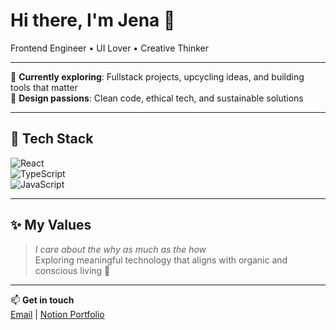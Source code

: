 # Hi there, I'm Jena 🖖

Frontend Engineer • UI Lover • Creative Thinker

---

🌱 **Currently exploring**: Fullstack projects, upcycling ideas, and building tools that matter  
🎨 **Design passions**: Clean code, ethical tech, and sustainable solutions  

---

## 🧰 Tech Stack

![React](https://img.shields.io/badge/React-20232A?logo=react&logoColor=61DAFB)  
![TypeScript](https://img.shields.io/badge/TypeScript-20232A?logo=typescript&logoColor=61DAFB)  
![JavaScript](https://img.shields.io/badge/JavaScript-F7DF1E?logo=javascript&logoColor=black)  

---

## ✨ My Values

> *I care about the why as much as the how*  
Exploring meaningful technology that aligns with organic and conscious living 🌿

---

📫 **Get in touch**  
[Email](mailto:jena.sarcastic.creator@gmail.com) | [Notion Portfolio](https://liberating-linen-25e.notion.site/Hi-I-m-Yana-1d212970fae680eb94adec686df2f881)

